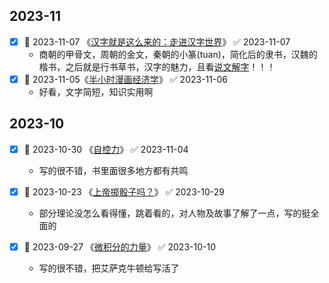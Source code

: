



## 2023-11

- [x] 🛫 2023-11-07 《[汉字就是这么来的：走进汉字世界](书库/H_语言文字/汉字就是这么来的：走进汉字世界.md)》 ✅ 2023-11-07
	- 商朝的甲骨文，周朝的金文，秦朝的小篆(tuan)，简化后的隶书，汉魏的楷书，之后就是行书草书，汉字的魅力，且看[说文解字](书库/H_语言文字/说文解字.md)！！！
- [x] 🛫 2023-11-05《[半小时漫画经济学](书库/F_经济/F0_经济学/半小时漫画经济学.md)》 ✅ 2023-11-06
	- 好看，文字简短，知识实用啊






## 2023-10

- [x] 🛫 2023-10-30 《[自控力](书库/B_哲学/B84_心理学/自控力.md)》 ✅ 2023-11-04
	- 写的很不错，书里面很多地方都有共鸣

- [x] 🛫 2023-10-23 《[上帝掷骰子吗？](书库/O_数理科学/O4_物理学/上帝掷骰子吗？.md)》 ✅ 2023-10-29
	- 部分理论没怎么看得懂，跳着看的，对人物及故事了解了一点，写的挺全面的
- [x] 🛫 2023-09-27 《[微积分的力量](书库/O_数理科学/O1_数学/微积分的力量.md)》 ✅ 2023-10-10
	- 写的很不错，把艾萨克牛顿给写活了






